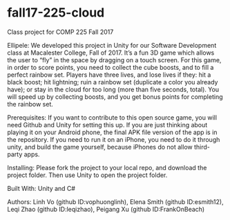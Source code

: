 # fall17-225-cloud
Class project for COMP 225 Fall 2017

Ellipele:
We developed this project in Unity for our Software Development class at Macalester College, Fall of 2017. It’s a fun 3D game which
allows the user to “fly” in the space by dragging on a touch screen. For this game, in order to score points, you need to collect the 
cube boosts, and to fill a perfect rainbow set. Players have three lives, and lose lives if they: hit a black boost; hit lightning; ruin 
a rainbow set (duplicate a color you already have); or stay in the cloud for too long (more than five seconds, total). You will speed up 
by collecting boosts, and you get bonus points for completing the rainbow set.

Prerequisites:
If you want to contribute to this open source game, you will need Github and Unity for setting this up. If you are just thinking about 
playing it on your Android phone, the final APK file version of the app is in the repository. If you need to run it on an iPhone, you need 
to do it through unity, and build the game yourself, because iPhones do not allow third-party apps. 

Installing:
Please fork the project to your local repo, and download the project folder. Then use Unity to open the project folder.

Built With:
Unity and C#

Authors:
Linh Vo (github ID:vophuonglinh), Elena Smith (github ID:esmith12), Leqi Zhao (github ID:leqizhao), Peigang Xu (github ID:FrankOnBeach)
